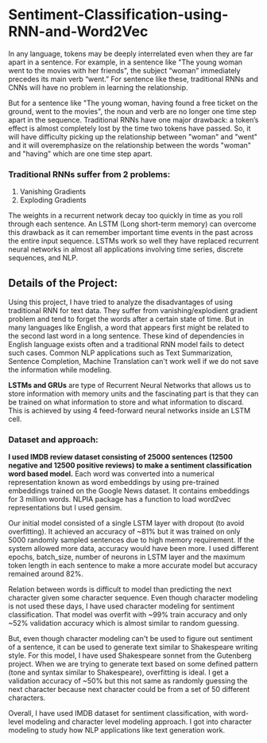 # Sentiment-Classification-using-RNN-and-Word2Vec

In any language, tokens may be deeply interrelated even when they are far apart in a sentence. 
For example, in a sentence like "The young woman went to the movies with her friends", the subject “woman” immediately precedes its main verb “went.” For sentence like these, traditional RNNs and CNNs will have no problem in learning the relationship.

But for a sentence like "The young woman, having found a free ticket on the ground, went to the movies", the noun and verb are no longer one
time step apart in the sequence. Traditional RNNs have one major drawback: a token’s effect is almost completely lost by the time two tokens
have passed. So, it will have difficulty picking up the relationship between "woman" and "went" and it will overemphasize on the relationship
between the words "woman" and "having" which are one time step apart.

### Traditional RNNs suffer from 2 problems:
1. Vanishing Gradients
2. Exploding Gradients

The weights in a recurrent network decay too quickly in time as you roll through each sentence.
An LSTM (Long short-term memory) can overcome this drawback as it can remember important time events in the past across the entire input
sequence. LSTMs work so well they have replaced recurrent neural networks in almost all applications involving time series, discrete
sequences, and NLP.


## Details of the Project: 
Using this project, I have tried to analyze the disadvantages of using traditional RNN for text data. 
They suffer from vanishing/explodient gradient problem and tend to forget the words after a certain state of time. But in many languages like English, a word that appears first might be related to the second last word in a long sentence. These kind of dependencies in English language exists often and a traditional RNN model
fails to detect such cases. Common NLP applications such as Text Summarization, Sentence Completion, Machine Translation can't work well if we do not save the information while modeling.

**LSTMs and GRUs** are type of Recurrent Neural Networks that allows us to store information with memory units and the fascinating part is that
they can be trained on what information to store and what information to discard. This is achieved by using 4 feed-forward neural networks
inside an LSTM cell.

### Dataset and approach: 
**I used IMDB review dataset consisting of 25000 sentences (12500 negative and 12500 positive reviews) to make a sentiment classification
word based model.** Each word was converted into a numerical representation known as word embeddings by using pre-trained embeddings
trained on the Google News dataset. It contains embeddings for 3 million words. NLPIA package has a function to load word2vec
representations but I used gensim.

Our initial model consisted of a single LSTM layer with dropout (to avoid overfitting). It achieved an accuracy of ~81% but it was trained on only
5000 randomly sampled sentences due to high memory requirement. If the system allowed more data, accuracy would have been more. I used
different epochs, batch_size, number of neurons in LSTM layer and the maximum token length in each sentence to make a more accurate
model but accuracy remained around 82%.

Relation between words is difficult to model than predicting the next character given some character sequence. Even though character modeling is not used these days, I have used character modeling for sentiment classification. That model was overfit with ~99% train accuracy
and only ~52% validation accuracy which is almost similar to random guessing.

But, even though character modeling can't be used to figure out sentiment of a sentence, it can be used to generate text similar to Shakespeare
writing style. For this model, I have used Shakespeare sonnet from the Gutenberg project. When we are trying to generate text based on some
defined pattern (tone and syntax similar to Shakespeare), overfitting is ideal. I get a validation accuracy of ~50% but this not same as randomly
guessing the next character because next character could be from a set of 50 different characters.

Overall, I have used IMDB dataset for sentiment classification, with word-level modeling and character level modeling approach. I got into
character modeling to study how NLP applications like text generation work.
